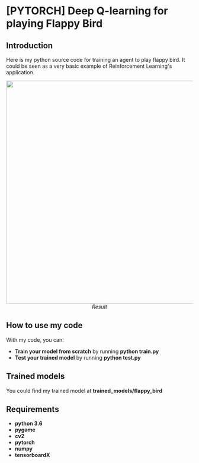 # [PYTORCH] Deep Q-learning for playing Flappy Bird

## Introduction

Here is my python source code for training an agent to play flappy bird. It could be seen as a very basic example of Reinforcement Learning's application.
<p align="center">
  <img src="demo/flappybird.gif" width=600><br/>
  <i>Result</i>
</p>

## How to use my code

With my code, you can:
* **Train your model from scratch** by running **python train.py**
* **Test your trained model** by running **python test.py**

## Trained models

You could find my trained model at **trained_models/flappy_bird**
 
## Requirements

* **python 3.6**
* **pygame**
* **cv2**
* **pytorch** 
* **numpy**
* **tensorboardX**
